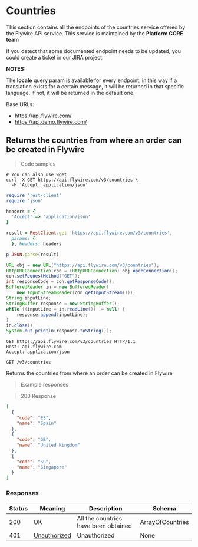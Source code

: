<h1 id="api-service-countries">Countries</h1>

<p>This section contains all the endpoints of the countries service offered by the Flywire API service. This service is maintained by the <b>Platform CORE team</b><p> If you detect that some documented endpoint needs to be updated, you could create a ticket in our JIRA project.<p> <b>NOTES:</b> <p>The <b>locale</b> query param is available for every endpoint, in this way if a translation exists for a certain message, it will be returned in that specific language, if not, it will be returned in the default one.</p>

Base URLs:

* <a href="https://api.flywire.com/">https://api.flywire.com/</a>
* <a href="https://api.demo.flywire.com/">https://api.demo.flywire.com/</a>

## Returns the countries from where an order can be created in Flywire

> Code samples

```shell
# You can also use wget
curl -X GET https://api.flywire.com/v3/countries \
  -H 'Accept: application/json'

```

```ruby
require 'rest-client'
require 'json'

headers = {
  'Accept' => 'application/json'
}

result = RestClient.get 'https://api.flywire.com/v3/countries',
  params: {
  }, headers: headers

p JSON.parse(result)

```

```java
URL obj = new URL("https://api.flywire.com/v3/countries");
HttpURLConnection con = (HttpURLConnection) obj.openConnection();
con.setRequestMethod("GET");
int responseCode = con.getResponseCode();
BufferedReader in = new BufferedReader(
    new InputStreamReader(con.getInputStream()));
String inputLine;
StringBuffer response = new StringBuffer();
while ((inputLine = in.readLine()) != null) {
    response.append(inputLine);
}
in.close();
System.out.println(response.toString());

```

```http
GET https://api.flywire.com/v3/countries HTTP/1.1
Host: api.flywire.com
Accept: application/json

```

`GET /v3/countries`

Returns the countries from where an order can be created in Flywire

> Example responses

> 200 Response

```json
[
  {
    "code": "ES",
    "name": "Spain"
  },
  {
    "code": "GB",
    "name": "United Kingdom"
  },
  {
    "code": "SG",
    "name": "Singapore"
  }
]
```

<h3 id="returns-the-countries-from-where-an-order-can-be-created-in-flywire-responses">Responses</h3>

|Status|Meaning|Description|Schema|
|---|---|---|---|
|200|[OK](https://tools.ietf.org/html/rfc7231#section-6.3.1)|All the countries have been obtained|[ArrayOfCountries](#schemaarrayofcountries)|
|401|[Unauthorized](https://tools.ietf.org/html/rfc7235#section-3.1)|Unauthorized|None|